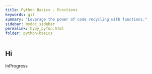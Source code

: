 ```yaml
---
title: Python Basics - Functions
keywords: git
summary: "Leverage the power of code recycling with functions."
sidebar: mydoc_sidebar
permalink: hypy_pyfun.html
folder: python-basics
---
```


## Hi

InProgress
